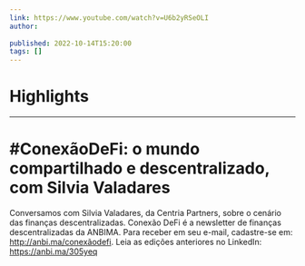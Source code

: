 ```yaml
---
link: https://www.youtube.com/watch?v=U6b2yRSeOLI
author: 
   
published: 2022-10-14T15:20:00
tags: []
---
```

# Highlights


---
# #ConexãoDeFi: o mundo compartilhado e descentralizado, com Silvia Valadares
Conversamos com Silvia Valadares, da Centria Partners, sobre o cenário das finanças descentralizadas. Conexão DeFi é a newsletter de finanças descentralizadas da ANBIMA. Para receber em seu e-mail, cadastre-se em: http://anbi.ma/conexãodefi. Leia as edições anteriores no LinkedIn: https://anbi.ma/305yeq